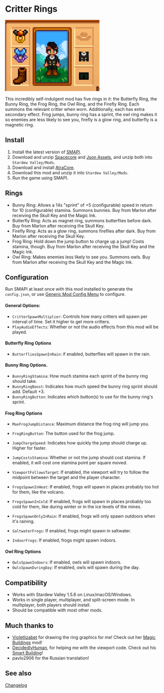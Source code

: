 Critter Rings
=================================

![Header image](docs/image.png)

This incredibly self-indulgent mod has five rings in it: the Butterfly Ring, the Bunny Ring, the Frog Ring, the Owl Ring, and the Firefly Ring. Each summons the relevant critter when worn. Additionally, each has extra secondary effect. Frog jumps, bunny ring has a sprint, the owl ring makes it so enemies are less likely to see you, firefly is a glow ring, and butterfly is a magnetic ring.

## Install

1. Install the latest version of [SMAPI](https://smapi.io).
2. Download and unzip [Spacecore](https://www.nexusmods.com/stardewvalley/mods/1348) and [Json Assets](https://www.nexusmods.com/stardewvalley/mods/1720), and unzip both into `Stardew Valley/Mods`.
2. Download and install [AtraCore](https://www.nexusmods.com/stardewvalley/mods/12932).
2. Download this mod and unzip it into `Stardew Valley/Mods`.
3. Run the game using SMAPI.

## Rings
* Bunny Ring: Allows a 14s "sprint" of +5 (configurable) speed in return for 10 (configurable) stamina. Summons bunnies. Buy from Marlon after receiving the Skull Key and the Magic Ink.
* Butterfly Ring: Acts as magnet ring, summons butterflies before dark. Buy from Marlon after receiving the Skull Key.
* Firefly Ring: Acts as a glow ring, summons fireflies after dark. Buy from Marlon after receiving the Skull Key.
* Frog Ring: Hold down the jump button to charge up a jump! Costs stamina, though. Buy from Marlon after receiving the Skull Key and the Magic Ink.
* Owl Ring: Makes enemies less likely to see you. Summons owls. Buy from Marlon after receiving the Skull Key and the Magic Ink.

## Configuration
Run SMAPI at least once with this mod installed to generate the `config.json`, or use [Generic Mod Config Menu](https://www.nexusmods.com/stardewvalley/mods/5098) to configure.

#### General Options:
* `CritterSpawnMultiplier`: Controls how many critters will spawn per interval of time. Set it higher to get more critters.
* `PlayAudioEffects`: Whether or not the audio effects from this mod will be played.

#### Butterfly Ring Options
* `ButterfliesSpawnInRain`: if enabled, butterflies will spawn in the rain.

#### Bunny Ring Options.
* `BunnyRingStamina`: How much stamina each sprint of the bunny ring should take.
* `BunnyRingBoost`: Indicates how much speed the bunny ring sprint should add. Default +3.
* `BunnyRingButton`: Indicates which button(s) to use for the bunny ring's sprint.

#### Frog Ring Options
* `MaxFrogJumpDistance`: Maximum distance the frog ring will jump you.
* `FrogRingButton`: The button used for the frog jump.
* `JumpChargeSpeed`: Indicates how quickly the jump should charge up. Higher for faster.
* `JumpCostsStamina`: Whether or not the jump should cost stamina. If enabled, it will cost one stamina point per square moved.
* `ViewportFollowsTarget`: If enabled, the viewport will try to follow the midpoint between the target and the player character.

* `FrogsSpawnInHeat`: If enabled, frogs will spawn in places probably too hot for them, like the volcano.
* `FrogsSpawnInCold`: If enabled, frogs will spawn in places probably too cold for them, like during winter or in the ice levels of the mines.
* `FrogsSpawnOnlyInRain`: If enabled, frogs will only spawn outdoors when it's raining.
* `SaltwaterFrogs`: If enabled, frogs might spawn in saltwater.
* `IndoorFrogs`: If enabled, frogs might spawn indoors.

#### Owl Ring Options

* `OwlsSpawnIndoors`: If enabled, owls will spawn indoors.
* `OwlsSpawnDuringDay`: If enabled, owls will spawn during the day.

## Compatibility

* Works with Stardew Valley 1.5.6 on Linux/macOS/Windows.
* Works in single player, multiplayer, and split-screen mode. In multiplayer, both players should install.
* Should be compatible with most other mods.

## Much thanks to
* [Violetlizabet](https://www.nexusmods.com/stardewvalley/users/120958053) for drawing the ring graphics for me! Check out her [Magic Buildings](https://www.nexusmods.com/stardewvalley/mods/10142) mod!
* [DecidedlyHuman](https://www.nexusmods.com/stardewvalley/users/79440738), for helping me with the viewport code. Check out his [Smart Building](https://www.nexusmods.com/stardewvalley/mods/11158)!
* pavlo2906 for the Russian translation!

## See also

[Changelog](docs/changelog.md)
